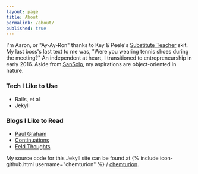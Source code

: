 ```yaml
---
layout: page
title: About
permalink: /about/
published: true
---
```


I'm Aaron, or "Ay-Ay-Ron" thanks to Key & Peele's [Substitute Teacher](https://youtu.be/Dd7FixvoKBw) skit. My last boss's last text to me was, "Were you wearing tennis shoes during the meeting?" An independent at heart, I transitioned to entrepreneurship in early 2016. Aside from [SanSolo](http://sansolo.homekeystudios.com/), my aspirations are object-oriented in nature.

### Tech I Like to Use
- Rails, et al
- Jekyll

### Blogs I Like to Read
- [Paul Graham](http://www.paulgraham.com/articles.html)
- [Continuations](http://continuations.com/)
- [Feld Thoughts](https://feld.com/)

My source code for this Jekyll site can be found at
{% include icon-github.html username="chemturion" %} /
[chemturion](https://github.com/chemturion/chemturion.github.io).
